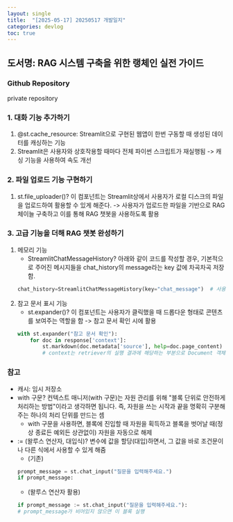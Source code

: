 ```yaml
---
layout: single
title:  "[2025-05-17] 20250517 개발일지"
categories: devlog
toc: true
---
```


## 도서명: RAG 시스템 구축을 위한 랭체인 실전 가이드

### Github Repository
private repository

### 1. 대화 기능 추가하기
1. @st.cache_resource: Streamlit으로 구현된 웹앱이 한번 구동할 때 생성된 데이터를 캐싱하는 기능
2. Streamlit은 사용자와 상호작용할 때마다 전체 파이썬 스크립트가 재실행됨 -> 캐싱 기능을 사용하여 속도 개선

### 2. 파일 업로드 기능 구현하기
1. st.file_uploader()? 이 컴포넌트는 Streamlit상에서 사용자가 로컬 디스크의 파일을 업로드하여 활용할 수 있게 해준다.
-> 사용자가 업로드한 파일을 기반으로 RAG 체이늘 구축하고 이를 통해 RAG 챗봇을 사용하도록 활용

### 3. 고급 기능을 더해 RAG 챗봇 완성하기
1. 메모리 기능
    - StreamlitChatMessageHistory? 아래와 같이 코드를 작성할 경우, 기본적으로 주어진 메시지들을 chat_history의 message라는 key 값에 차곡차곡 저장함.
    ```python
    chat_history=StreamlitChatMessageHistory(key="chat_message")  # 사용자와 AI가 주고 받은 대화가 chat_message라는 key 값의 value로 저장 됨.
    ```
2. 참고 문서 표시 기능
    - st.expander()? 이 컴포넌트는 사용자가 클릭했을 때 드롭다운 형태로 콘텐츠를 보여주는 역할을 함 -> 참고 문서 확인 시에 활용
    ```python
    with st.expander("참고 문서 확인"):
        for doc in response['context']:
            st.markdown(doc.metadata['source'], help=doc.page_content)
            # context는 retriever의 실행 결과에 해당하는 부분으로 Document 객체들의 리스트로 구성 됨. 이 리스트를 순회하면서 metadata(문서의 제목 및 경로)를 마크다운하고, help(물음표 아이콘으로, 마우스 호버 시 콘텐츠 확인 가능)에 page_content(문서의 내용)을 담아 나타냄.
    ```

### 참고
- 캐시: 임시 저장소
- with 구문? 컨텍스트 매니저(with 구문)는 자원 관리를 위해 "블록 단위로 안전하게 처리하는 방법"이라고 생각하면 됩니다. 즉, 자원을 쓰는 시작과 끝을 명확히 구분해주는 하나의 처리 단위를 만드는 셈
    - with 구문을 사용하면, 블록에 진입할 때 자원을 획득하고 블록을 벗어날 때(정상 종료든 예외든 상관없이) 자원을 자동으로 해제
-  := (왈루스 연산자, 대입식)? 변수에 값을 할당(대입)하면서, 그 값을 바로 조건문이나 다른 식에서 사용할 수 있게 해줌
    - (기존) 
    ```python 
    prompt_message = st.chat_input("질문을 입력해주세요.")
    if prompt_message:
    ```
    - (왈루스 연산자 활용)
    ```python 
    if prompt_message := st.chat_input("질문을 입력해주세요."):
    # prompt_message가 비어있지 않으면 이 블록 실행
    ```
